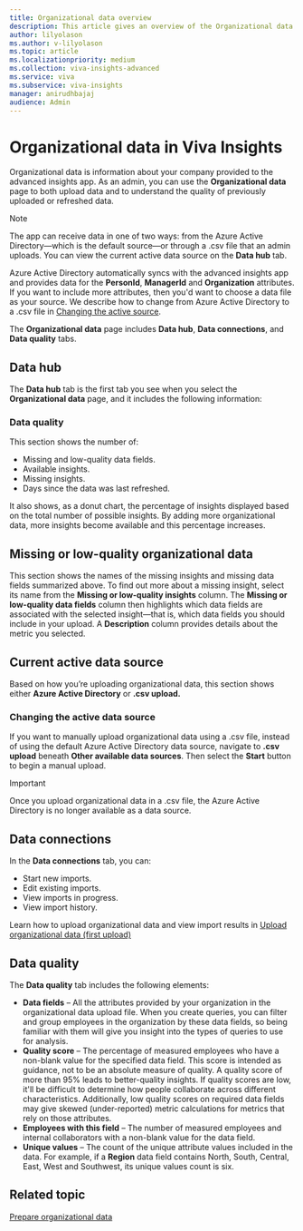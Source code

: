 ```yaml
---
title: Organizational data overview
description: This article gives an overview of the Organizational data page in the Microsoft Viva Insights advanced insights app. 
author: lilyolason
ms.author: v-lilyolason
ms.topic: article
ms.localizationpriority: medium
ms.collection: viva-insights-advanced
ms.service: viva 
ms.subservice: viva-insights
manager: anirudhbajaj
audience: Admin
---
```


# Organizational data in Viva Insights

Organizational data is information about your company provided to the advanced insights app. As an admin, you can use the **Organizational data** page to both upload data and to understand the quality of previously uploaded or refreshed data.

>[!Note]
>The app can receive data in one of two ways: from the Azure Active Directory—which is the default source—or through a .csv file that an admin uploads. You can view the current active data source on the **Data hub** tab.
>
>Azure Active Directory automatically syncs with the advanced insights app and provides data for the **PersonId**, **ManagerId** and **Organization** attributes. If you want to include more attributes, then you'd want to choose a data file as your source. We describe how to change from Azure Active Directory to a .csv file in [Changing the active source](#changing-the-active-data-source).

The **Organizational data** page includes **Data hub**, **Data connections**, and **Data quality** tabs.

## Data hub

The **Data hub** tab is the first tab you see when you select the **Organizational data** page, and it includes the following information:

### Data quality

This section shows the number of:

* Missing and low-quality data fields.
* Available insights.
* Missing insights.
* Days since the data was last refreshed.

It also shows, as a donut chart, the percentage of insights displayed based on the total number of possible insights. By adding more organizational data, more insights become available and this percentage increases.

## Missing or low-quality organizational data

This section shows the names of the missing insights and missing data fields summarized above. To find out more about a missing insight, select its name from the **Missing or low-quality insights** column. The **Missing or low-quality data fields** column then highlights which data fields are associated with the selected insight—that is, which data fields you should include in your upload. A **Description** column provides details about the metric you selected. 
 
## Current active data source

Based on how you’re uploading organizational data, this section shows either **Azure Active Directory** or **.csv upload.**

### Changing the active data source

If you want to manually upload organizational data using a .csv file, instead of using the default Azure Active Directory data source, navigate to **.csv upload** beneath **Other available data sources**. Then select the **Start** button to begin a manual upload.

>[!Important]
>Once you upload organizational data in a .csv file, the Azure Active Directory is no longer available as a data source.

## Data connections

In the **Data connections** tab, you can:

* Start new imports.
* Edit existing imports.
* View imports in progress.
* View import history.

Learn how to upload organizational data and view import results in [Upload organizational data (first upload)](./upload-org-data-first.md)

## Data quality

The **Data quality** tab includes the following elements:

* **Data fields** – All the attributes provided by your organization in the organizational data upload file. When you create queries, you can filter and group employees in the organization by these data fields, so being familiar with them will give you insight into the types of queries to use for analysis.
* **Quality score** – The percentage of measured employees who have a non-blank value for the specified data field. This score is intended as guidance, not to be an absolute measure of quality. A quality score of more than 95% leads to better-quality insights. If quality scores are low, it'll be difficult to determine how people collaborate across different characteristics. Additionally, low quality scores on required data fields may give skewed (under-reported) metric calculations for metrics that rely on those attributes.
* **Employees with this field** – The number of measured employees and internal collaborators with a non-blank value for the data field.
* **Unique values** – The count of the unique attribute values included in the data. For example, if a **Region** data field contains North, South, Central, East, West and Southwest, its unique values count is six.

## Related topic

[Prepare organizational data](prepare-org-data.md)
